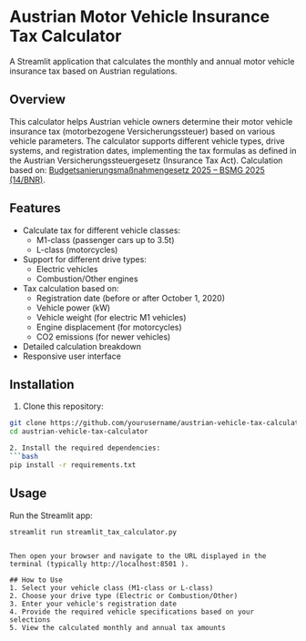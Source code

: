 # Austrian Motor Vehicle Insurance Tax Calculator

A Streamlit application that calculates the monthly and annual motor vehicle insurance tax based on Austrian regulations.

## Overview

This calculator helps Austrian vehicle owners determine their motor vehicle insurance tax (motorbezogene Versicherungssteuer) based on various vehicle parameters. The calculator supports different vehicle types, drive systems, and registration dates, implementing the tax formulas as defined in the Austrian Versicherungssteuergesetz (Insurance Tax Act).
Calculation based on: [Budgetsanierungsmaßnahmengesetz 2025 – BSMG 2025 (14/BNR)](https://www.parlament.gv.at/dokument/XXVIII/BNR/14/fnameorig_1671984.html).

## Features

- Calculate tax for different vehicle classes:
  - M1-class (passenger cars up to 3.5t)
  - L-class (motorcycles)
- Support for different drive types:
  - Electric vehicles
  - Combustion/Other engines
- Tax calculation based on:
  - Registration date (before or after October 1, 2020)
  - Vehicle power (kW)
  - Vehicle weight (for electric M1 vehicles)
  - Engine displacement (for motorcycles)
  - CO2 emissions (for newer vehicles)
- Detailed calculation breakdown
- Responsive user interface

## Installation

1. Clone this repository:
```bash
git clone https://github.com/yourusername/austrian-vehicle-tax-calculator.git
cd austrian-vehicle-tax-calculator

2. Install the required dependencies:
```bash
pip install -r requirements.txt
 ```

## Usage
Run the Streamlit app:

```bash
streamlit run streamlit_tax_calculator.py
 ```
```

Then open your browser and navigate to the URL displayed in the terminal (typically http://localhost:8501 ).

## How to Use
1. Select your vehicle class (M1-class or L-class)
2. Choose your drive type (Electric or Combustion/Other)
3. Enter your vehicle's registration date
4. Provide the required vehicle specifications based on your selections
5. View the calculated monthly and annual tax amounts